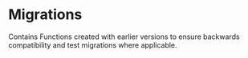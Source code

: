# Migrations

Contains Functions created with earlier versions to ensure backwards
compatibility and test migrations where applicable.
